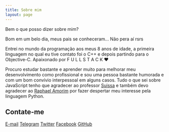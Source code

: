 ```yaml
---
title: Sobre mim
layout: page
---
```


Bem o que posso dizer sobre mim?

Bom em um belo dia, meus pais se conheceram... Não pera aí rsrs

Entrei no mundo da programação aos meus 8 anos de idade, a primeira linguagem no qual eu tive contato foi o C++ e depois partindo para o Objective-C.
Apaixonado por F U L L   S T A C K :heart:

Procuro estudar bastante e aprender muito para melhorar meu desenvolvimento como profissional e sou uma pessoa bastante humorada e com um bom convívio interpessoal em alguns casos.
Tudo o que sei sobre JavaScript tenho que agradecer ao professor [Suissa](https://github.com/suissa) e também devo agradecer ao [Raphael Amorim](https://github.com/raphamorim) por fazer despertar meu interesse pela linguagem Python.

## Contate-me

[E-mail](mailto:gabrielsilva1956@gmail.com)
[Telegram](https://t.me/gkal19)
[Twitter](https://twitter.com/gkal19)
[Facebook](https://facebook.com/gkal19)
[GitHub](https://github.com/gkal19)
